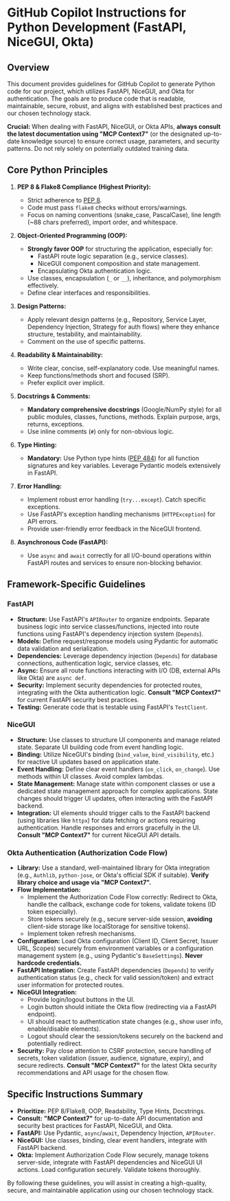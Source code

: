 # GitHub Copilot Instructions for Python Development (FastAPI, NiceGUI, Okta)

## Overview

This document provides guidelines for GitHub Copilot to generate Python code for our project, which utilizes FastAPI, NiceGUI, and Okta for authentication. The goals are to produce code that is readable, maintainable, secure, robust, and aligns with established best practices and our chosen technology stack.

**Crucial:** When dealing with FastAPI, NiceGUI, or Okta APIs, **always consult the latest documentation using "MCP Context7"** (or the designated up-to-date knowledge source) to ensure correct usage, parameters, and security patterns. Do not rely solely on potentially outdated training data.

## Core Python Principles

1.  **PEP 8 & Flake8 Compliance (Highest Priority):**
    * Strict adherence to [PEP 8](https://www.python.org/dev/peps/pep-0008/).
    * Code must pass `flake8` checks without errors/warnings.
    * Focus on naming conventions (snake_case, PascalCase), line length (~88 chars preferred), import order, and whitespace.

2.  **Object-Oriented Programming (OOP):**
    * **Strongly favor OOP** for structuring the application, especially for:
        * FastAPI route logic separation (e.g., service classes).
        * NiceGUI component composition and state management.
        * Encapsulating Okta authentication logic.
    * Use classes, encapsulation (`_` or `__`), inheritance, and polymorphism effectively.
    * Define clear interfaces and responsibilities.

3.  **Design Patterns:**
    * Apply relevant design patterns (e.g., Repository, Service Layer, Dependency Injection, Strategy for auth flows) where they enhance structure, testability, and maintainability.
    * Comment on the use of specific patterns.

4.  **Readability & Maintainability:**
    * Write clear, concise, self-explanatory code. Use meaningful names.
    * Keep functions/methods short and focused (SRP).
    * Prefer explicit over implicit.

5.  **Docstrings & Comments:**
    * **Mandatory comprehensive docstrings** (Google/NumPy style) for all public modules, classes, functions, methods. Explain purpose, args, returns, exceptions.
    * Use inline comments (`#`) only for non-obvious logic.

6.  **Type Hinting:**
    * **Mandatory:** Use Python type hints ([PEP 484](https://www.python.org/dev/peps/pep-0484/)) for all function signatures and key variables. Leverage Pydantic models extensively in FastAPI.

7.  **Error Handling:**
    * Implement robust error handling (`try...except`). Catch specific exceptions.
    * Use FastAPI's exception handling mechanisms (`HTTPException`) for API errors.
    * Provide user-friendly error feedback in the NiceGUI frontend.

8.  **Asynchronous Code (FastAPI):**
    * Use `async` and `await` correctly for all I/O-bound operations within FastAPI routes and services to ensure non-blocking behavior.

## Framework-Specific Guidelines

### FastAPI

* **Structure:** Use FastAPI's `APIRouter` to organize endpoints. Separate business logic into service classes/functions, injected into route functions using FastAPI's dependency injection system (`Depends`).
* **Models:** Define request/response models using Pydantic for automatic data validation and serialization.
* **Dependencies:** Leverage dependency injection (`Depends`) for database connections, authentication logic, service classes, etc.
* **Async:** Ensure all route functions interacting with I/O (DB, external APIs like Okta) are `async def`.
* **Security:** Implement security dependencies for protected routes, integrating with the Okta authentication logic. **Consult "MCP Context7"** for current FastAPI security best practices.
* **Testing:** Generate code that is testable using FastAPI's `TestClient`.

### NiceGUI

* **Structure:** Use classes to structure UI components and manage related state. Separate UI building code from event handling logic.
* **Binding:** Utilize NiceGUI's binding (`bind_value`, `bind_visibility`, etc.) for reactive UI updates based on application state.
* **Event Handling:** Define clear event handlers (`on_click`, `on_change`). Use methods within UI classes. Avoid complex lambdas.
* **State Management:** Manage state within component classes or use a dedicated state management approach for complex applications. State changes should trigger UI updates, often interacting with the FastAPI backend.
* **Integration:** UI elements should trigger calls to the FastAPI backend (using libraries like `httpx`) for data fetching or actions requiring authentication. Handle responses and errors gracefully in the UI. **Consult "MCP Context7"** for current NiceGUI API details.

### Okta Authentication (Authorization Code Flow)

* **Library:** Use a standard, well-maintained library for Okta integration (e.g., `Authlib`, `python-jose`, or Okta's official SDK if suitable). **Verify library choice and usage via "MCP Context7".**
* **Flow Implementation:**
    * Implement the Authorization Code Flow correctly: Redirect to Okta, handle the callback, exchange code for tokens, validate tokens (ID token especially).
    * Store tokens securely (e.g., secure server-side session, **avoiding** client-side storage like localStorage for sensitive tokens).
    * Implement token refresh mechanisms.
* **Configuration:** Load Okta configuration (Client ID, Client Secret, Issuer URL, Scopes) securely from environment variables or a configuration management system (e.g., using Pydantic's `BaseSettings`). **Never hardcode credentials.**
* **FastAPI Integration:** Create FastAPI dependencies (`Depends`) to verify authentication status (e.g., check for valid session/token) and extract user information for protected routes.
* **NiceGUI Integration:**
    * Provide login/logout buttons in the UI.
    * Login button should initiate the Okta flow (redirecting via a FastAPI endpoint).
    * UI should react to authentication state changes (e.g., show user info, enable/disable elements).
    * Logout should clear the session/tokens securely on the backend and potentially redirect.
* **Security:** Pay close attention to CSRF protection, secure handling of secrets, token validation (issuer, audience, signature, expiry), and secure redirects. **Consult "MCP Context7"** for the latest Okta security recommendations and API usage for the chosen flow.

## Specific Instructions Summary

* **Prioritize:** PEP 8/Flake8, OOP, Readability, Type Hints, Docstrings.
* **Consult:** **"MCP Context7"** for up-to-date API documentation and security best practices for FastAPI, NiceGUI, and Okta.
* **FastAPI:** Use Pydantic, `async`/`await`, Dependency Injection, `APIRouter`.
* **NiceGUI:** Use classes, binding, clear event handlers, integrate with FastAPI backend.
* **Okta:** Implement Authorization Code Flow securely, manage tokens server-side, integrate with FastAPI dependencies and NiceGUI UI actions. Load configuration securely. Validate tokens thoroughly.

By following these guidelines, you will assist in creating a high-quality, secure, and maintainable application using our chosen technology stack.